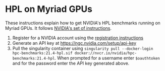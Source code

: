 # HPL on Myriad GPUs

These instructions explain how to get NVIDIA's HPL benchmarks running on Myriad GPUs. It follows [NVIDIA's set of instructions](https://catalog.ngc.nvidia.com/orgs/nvidia/containers/hpc-benchmarks).

1. Register for a NVIDIA account using the [registration instructions](https://docs.nvidia.com/ngc/ngc-catalog-user-guide/index.html#registering-activating-ngc-account)
2. Generate an API key at https://ngc.nvidia.com/setup/api-key
3. Pull the singularity container using
`singularity pull --docker-login hpc-benchmarks:21.4-hpl.sif docker://nvcr.io/nvidia/hpc-benchmarks:21.4-hpl`. When prompted for a username enter `$oauthtoken` and for the password enter the API key generated above.
